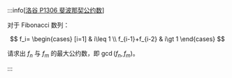 :::info[[洛谷 P1306 斐波那契公约数](https://www.luogu.com.cn/problem/P1306)]

对于 Fibonacci 数列：

$$
f_i=
\begin{cases}
  [i=1] & i\leq 1 \\
  f_{i-1}+f_{i-2} & i\gt 1
\end{cases}
$$

请求出 $f_n$ 与 $f_m$ 的最大公约数，即 $\gcd(f_n,f_m)$。

:::
